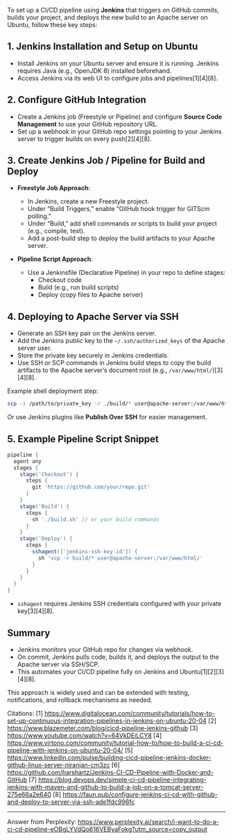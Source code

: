 To set up a CI/CD pipeline using **Jenkins** that triggers on GitHub commits, builds your project, and deploys the new build
to an Apache server on Ubuntu, follow these key steps:

## 1. Jenkins Installation and Setup on Ubuntu

- Install Jenkins on your Ubuntu server and ensure it is running. Jenkins requires Java (e.g., OpenJDK 8) installed
  beforehand.
- Access Jenkins via its web UI to configure jobs and pipelines[1][4][8].

## 2. Configure GitHub Integration

- Create a Jenkins job (Freestyle or Pipeline) and configure **Source Code Management** to use your GitHub repository URL.
- Set up a webhook in your GitHub repo settings pointing to your Jenkins server to trigger builds on every push[2][4][8].

## 3. Create Jenkins Job / Pipeline for Build and Deploy

- **Freestyle Job Approach**:

  - In Jenkins, create a new Freestyle project.
  - Under “Build Triggers,” enable “GitHub hook trigger for GITScm polling.”
  - Under “Build,” add shell commands or scripts to build your project (e.g., compile, test).
  - Add a post-build step to deploy the build artifacts to your Apache server.

- **Pipeline Script Approach**:
  - Use a Jenkinsfile (Declarative Pipeline) in your repo to define stages:
    - Checkout code
    - Build (e.g., run build scripts)
    - Deploy (copy files to Apache server)

## 4. Deploying to Apache Server via SSH

- Generate an SSH key pair on the Jenkins server.
- Add the Jenkins public key to the `~/.ssh/authorized_keys` of the Apache server user.
- Store the private key securely in Jenkins credentials.
- Use SSH or SCP commands in Jenkins build steps to copy the build artifacts to the Apache server’s document root (e.g.,
  `/var/www/html/`)[3][4][8].

Example shell deployment step:

```bash
scp -i /path/to/private_key -r ./build/* user@apache-server:/var/www/html/
```

Or use Jenkins plugins like **Publish Over SSH** for easier management.

## 5. Example Pipeline Script Snippet

```groovy
pipeline {
  agent any
  stages {
    stage('Checkout') {
      steps {
        git 'https://github.com/your/repo.git'
      }
    }
    stage('Build') {
      steps {
        sh './build.sh' // or your build commands
      }
    }
    stage('Deploy') {
      steps {
        sshagent(['jenkins-ssh-key-id']) {
          sh 'scp -r build/* user@apache-server:/var/www/html/'
        }
      }
    }
  }
}
```

- `sshagent` requires Jenkins SSH credentials configured with your private key[3][4][8].

## Summary

- Jenkins monitors your GitHub repo for changes via webhook.
- On commit, Jenkins pulls code, builds it, and deploys the output to the Apache server via SSH/SCP.
- This automates your CI/CD pipeline fully on Jenkins and Ubuntu[1][2][3][4][8].

This approach is widely used and can be extended with testing, notifications, and rollback mechanisms as needed.

Citations: [1]
https://www.digitalocean.com/community/tutorials/how-to-set-up-continuous-integration-pipelines-in-jenkins-on-ubuntu-20-04
[2] https://www.blazemeter.com/blog/cicd-pipeline-jenkins-github [3] https://www.youtube.com/watch?v=64VkDEiLCY8 [4]
https://www.virtono.com/community/tutorial-how-to/how-to-build-a-ci-cd-pipeline-with-jenkins-on-ubuntu-20-04/ [5]
https://www.linkedin.com/pulse/building-cicd-pipeline-jenkins-docker-github-linux-server-niranjan-cm3zc [6]
https://github.com/harshartz/Jenkins-CI-CD-Pipeline-with-Docker-and-GitHub [7]
https://blog.devops.dev/simple-ci-cd-pipeline-integrating-jenkins-with-maven-and-github-to-build-a-job-on-a-tomcat-server-275e66a2e640
[8] https://faun.pub/configure-jenkins-ci-cd-with-github-and-deploy-to-server-via-ssh-ade1fdc996fc

---

Answer from Perplexity:
https://www.perplexity.ai/search/i-want-to-do-a-ci-cd-pipeline-eOBgLYVdQo616VEByaFokg?utm_source=copy_output
